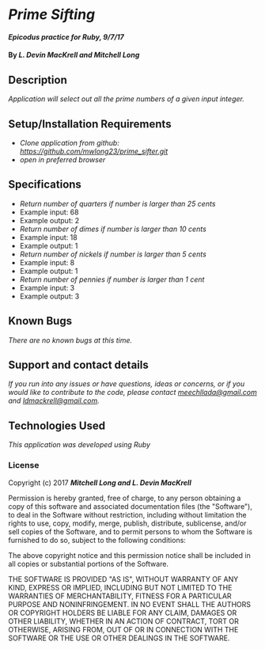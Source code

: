 # _Prime Sifting_

#### _Epicodus practice for Ruby, 9/7/17_

#### By _**L. Devin MacKrell and Mitchell Long**_

## Description

_Application will select out all the prime numbers of a given input integer._

## Setup/Installation Requirements

* _Clone application from github: https://github.com/mwlong23/prime_sifter.git_
* _open in preferred browser_

## Specifications

* _Return number of quarters if number is larger than 25 cents_
* Example input: 68
* Example output: 2
* _Return number of dimes if number is larger than 10 cents_
* Example input: 18
* Example output: 1
* _Return number of nickels if number is larger than 5 cents_
* Example input: 8
* Example output: 1
* _Return number of pennies if number is larger than 1 cent_
* Example input: 3
* Example output: 3

## Known Bugs

_There are no known bugs at this time._

## Support and contact details

_If you run into any issues or have questions, ideas or concerns, or if you would like to contribute to the code, please contact meechllada@gmail.com and ldmackrell@gmail.com._

## Technologies Used

_This application was developed using Ruby_

### License

Copyright (c) 2017 **_Mitchell Long and L. Devin MacKrell_**

Permission is hereby granted, free of charge, to any person obtaining a copy
of this software and associated documentation files (the "Software"), to deal
in the Software without restriction, including without limitation the rights
to use, copy, modify, merge, publish, distribute, sublicense, and/or sell
copies of the Software, and to permit persons to whom the Software is
furnished to do so, subject to the following conditions:

The above copyright notice and this permission notice shall be included in all
copies or substantial portions of the Software.

THE SOFTWARE IS PROVIDED "AS IS", WITHOUT WARRANTY OF ANY KIND, EXPRESS OR
IMPLIED, INCLUDING BUT NOT LIMITED TO THE WARRANTIES OF MERCHANTABILITY,
FITNESS FOR A PARTICULAR PURPOSE AND NONINFRINGEMENT. IN NO EVENT SHALL THE
AUTHORS OR COPYRIGHT HOLDERS BE LIABLE FOR ANY CLAIM, DAMAGES OR OTHER
LIABILITY, WHETHER IN AN ACTION OF CONTRACT, TORT OR OTHERWISE, ARISING FROM,
OUT OF OR IN CONNECTION WITH THE SOFTWARE OR THE USE OR OTHER DEALINGS IN THE
SOFTWARE.

